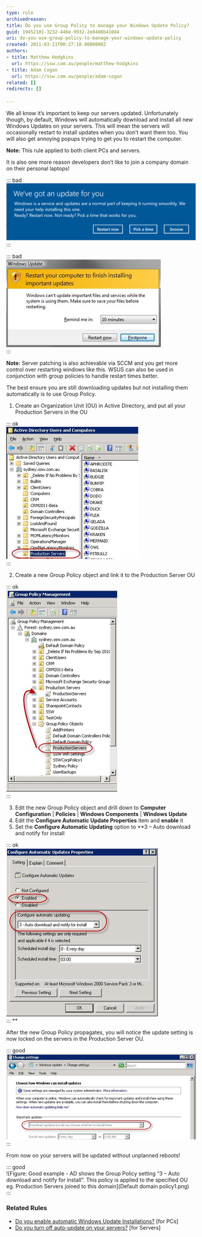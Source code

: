 ```yaml
---
type: rule
archivedreason: 
title: Do you use Group Policy to manage your Windows Update Policy?
guid: 19452101-3232-446e-9932-2e8486b410d4
uri: do-you-use-group-policy-to-manage-your-windows-update-policy
created: 2011-03-21T00:27:18.0000000Z
authors:
- title: Matthew Hodgkins
  url: https://ssw.com.au/people/matthew-hodgkins
- title: Adam Cogan
  url: https://ssw.com.au/people/adam-cogan
related: []
redirects: []

---
```


We all know it’s important to keep our servers updated. Unfortunately though, by default, Windows will automatically download and install all new Windows Updates on your servers. This will mean the servers will occasionally restart to install updates when you don’t want them too. You will also get annoying popups trying to get you to restart the computer. 

<!--endintro-->

**Note:** This rule applied to both client PCs and servers.




It is also one more reason developers don’t like to join a company domain on their personal laptops!




::: bad  
![Bad Example - Windows 10 shows a ‘Restart now’ – do not accidentally press it! Your production server and your users won't be happy!](Windows-Update-notification.png)  
:::


::: bad  
![Bad example – Remember this nasty one from Vista days?](updates-restart.jpg)  
:::

**Note:** Server patching is also achievable via SCCM and you get more control over restarting windows like this. WSUS can also be used in conjunction with group policies to handle restart times better.

The best ensure you are still downloading updates but not installing them automatically is to use Group Policy.

1. Create an Organization Unit (OU) in Active Directory, and put all your Production Servers in the OU


::: ok  
![Add all your Production Servers to the Production Server OU](updates-adou.jpg)  
:::

2. Create a new Group Policy object and link it to the Production Server OU


::: ok  
![Create a new Group Policy for your Production Servers](updates-gpo.jpg)  
:::

3. Edit the new Group Policy object and drill down to 
       **Computer Configuration** | 
       **Policies** | 
       **Windows Components** | 
       **Windows Update**
4. Edit the 
       **Configure Automatic Update Properties** item and 
       **enable** it
5. Set the 
       **Configure Automatic Updating** option to 
       **3 – Auto download and notify for install


::: ok  
![Edit Configure Automatic Updates Properties and enable 'Auto download and notify for install](updates-editgp.jpg)  
:::
**


After the new Group Policy propagates, you will notice the update setting is now locked on the servers in the Production Server OU.


::: good  
![The Group Policy locks the Windows Update setting](updates-updatesforced.jpg)  
:::



From now on your servers will be updated without unplanned reboots!


::: good  
![Figure: Good example - AD shows the Group Policy setting “3 – Auto download and notify for install”. This policy is applied to the specified OU eg. Production Servers joined to this domain](Default domain policy1.png)  
:::



###  Related Rules


* [Do you enable automatic Windows Update Installations?](/do-you-disable-automatic-windows-update-installations) [for PCs]
* [Do you turn off auto-update on your servers?](/do-you-turn-off-auto-update-on-your-servers) [for Servers]
